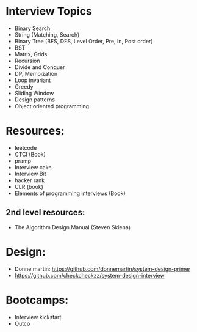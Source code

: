# Interview Topics
* Binary Search
* String (Matching, Search)
* Binary Tree (BFS, DFS, Level Order, Pre, In, Post order)
* BST
* Matrix, Grids
* Recursion
* Divide and Conquer
* DP, Memoization
* Loop invariant
* Greedy
* Sliding Window
* Design patterns
* Object oriented programming

# Resources: 
* leetcode
* CTCI (Book)
* pramp
* Interview cake
* Interview Bit
* hacker rank 
* CLR (book)
* Elements of programming interviews (Book)

## 2nd level resources:
* The Algorithm Design Manual (Steven Skiena)

# Design: 
* Donne martin: https://github.com/donnemartin/system-design-primer
* https://github.com/checkcheckzz/system-design-interview

# Bootcamps: 
* Interview kickstart
* Outco

